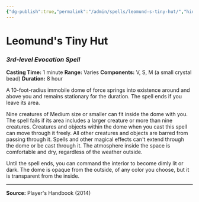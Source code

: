 ```yaml
---
{"dg-publish":true,"permalink":"/admin/spells/leomund-s-tiny-hut/","hide":true,"updated":"2025-08-11T11:53:30.936+01:00"}
---
```


# Leomund's Tiny Hut
### *3rd-level Evocation Spell*
**Casting Time:** 1 minute
**Range:** Varies
**Components:** V, S, M (a small crystal bead)
**Duration:** 8 hour

A 10-foot-radius immobile dome of force springs into existence around and above you and remains stationary for the duration. The spell ends if you leave its area.

Nine creatures of Medium size or smaller can fit inside the dome with you. The spell fails if its area includes a larger creature or more than nine creatures. Creatures and objects within the dome when you cast this spell can move through it freely. All other creatures and objects are barred from passing through it. Spells and other magical effects can't extend through the dome or be cast through it. The atmosphere inside the space is comfortable and dry, regardless of the weather outside.

Until the spell ends, you can command the interior to become dimly lit or dark. The dome is opaque from the outside, of any color you choose, but it is transparent from the inside.

---
**Source:** Player's Handbook (2014)